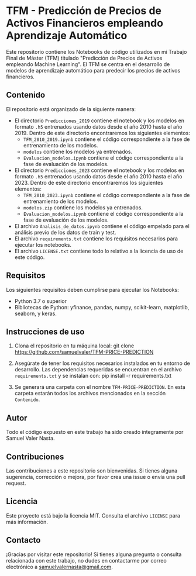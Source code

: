 # TFM - Predicción de Precios de Activos Financieros empleando Aprendizaje  Automático
Este repositorio contiene los Notebooks de código utilizados en mi Trabajo Final de Máster (TFM) titulado "Predicción de Precios de Activos empleando Machine Learning". El TFM se centra en el desarrollo de modelos de aprendizaje automático para predecir los precios de activos financieros.

## Contenido

El repositorio está organizado de la siguiente manera:

- El directorio `Predicciones_2019` contiene el notebook y los modelos en formato `.h5` entrenados usando datos desde el año 2010 hasta el año 2019. Dentro de este directorio encontraremos los siguientes elementos:
  - `TFM_2010_2019.ipynb` contiene el código correspondiente a la fase de entrenamiento de los modelos.
  - `modelos` contiene los modelos ya entrenados.
  - `Evaluacion_modelos.ipynb` contiene el código correspondiente a la fase de evaluación de los modelos.
- El directorio `Predicciones_2023` contiene el notebook y los modelos en formato `.h5` entrenados usando datos desde el año 2010 hasta el año 2023. Dentro de este directorio encontraremos los siguientes elementos:
  - `TFM_2010_2023.ipynb` contiene el código correspondiente a la fase de entrenamiento de los modelos.
  - `modelos.zip` contiene los modelos ya entrenados.
  - `Evaluacion_modelos.ipynb` contiene el código correspondiente a la fase de evaluación de los modelos.
- El archivo `Analisis_de_datos.ipynb` contiene el código empelado para el análisis previo de los datos de train y test.
- El archivo `requirements.txt` contiene los requisitos necesarios para ejecutar los notebooks.
- El archivo `LICENSE.txt` contiene todo lo relativo a la licencia de uso de este código.

## Requisitos

Los siguientes requisitos deben cumplirse para ejecutar los Notebooks:

- Python 3.7 o superior
- Bibliotecas de Python: yfinance, pandas, numpy, scikit-learn, matplotlib, seaborn, y keras.

## Instrucciones de uso

1. Clona el repositorio en tu máquina local:
git clone https://github.com/samuelvaler/TFM-PRICE-PREDICTION

2. Asegúrate de tener los requisitos necesarios instalados en tu entorno de desarrollo. Las dependencias requeridas se encuentran en el archivo `requirements.txt` y se instalan con:
pip install -r requirements.txt

3. Se generará una carpeta con el nombre `TFM-PRICE-PREDICTION`. En esta carpeta estarán todos los archivos mencionados en la sección `Contenido`.

## Autor
Todo el código expuesto en este trabajo ha sido creado íntegramente por Samuel Valer Nasta.

## Contribuciones

Las contribuciones a este repositorio son bienvenidas. Si tienes alguna sugerencia, corrección o mejora, por favor crea una issue o envía una pull request.

## Licencia

Este proyecto está bajo la licencia MIT. Consulta el archivo `LICENSE` para más información.

## Contacto

¡Gracias por visitar este repositorio! Si tienes alguna pregunta o consulta relacionada con este trabajo, no dudes en contactarme por correo electrónico a samuelvalernasta@gmail.com.


